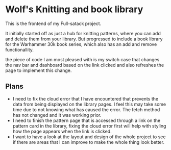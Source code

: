 # Wolf's Knitting and book library

This is the frontend of my Full-satack project.

It initially started off as just a hub for knitting patterns, where you can add and delete them from your library. But progressed to include a book library for the Warhammer 30k book series, which also has an add and remove functionallity. 

the piece of code I am most pleased with is my switch case that changes the nav bar and dashboard based on the link clicked and also refreshes the page to implement this change.

## Plans
- I need to fix the cloud error that I have encountered that prevents the data from being displayed on the library pages. I feel this may take some time due to not knowing what has caused the error. The fetch method has not changed and it was working prior.
- I need to finish the pattern page that is accessed through a link on the pattern card in the library, fixing the cloud error first will help with styling how the page appears when the link is clicked.
- I want to have a look at the layout and design of the whole project to see if there are areas that I can improve to make the whole thing look better.
